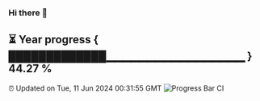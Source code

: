 ### Hi there 👋
⏳ Year progress { █████████████▁▁▁▁▁▁▁▁▁▁▁▁▁▁▁▁▁ } 44.27 %
---
⏰ Updated on Tue, 11 Jun 2024 00:31:55 GMT
![Progress Bar CI](https://github.com/Moyi321/Moyi321/workflows/Progress%20Bar%20CI/badge.svg)

